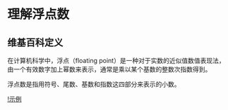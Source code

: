 # 理解浮点数


## 维基百科定义
在计算机科学中，浮点（floating point）是一种对于实数的近似值数值表现法，由一个有效数字加上幂数来表示，通常是乘以某个基数的整数次指数得到。

浮点数是指用符号、尾数、基数和指数这四部分来表示的小数。

[!示例](https://github.com/frank-dc/drawpics/blob/main/the_composition_of_float.png)